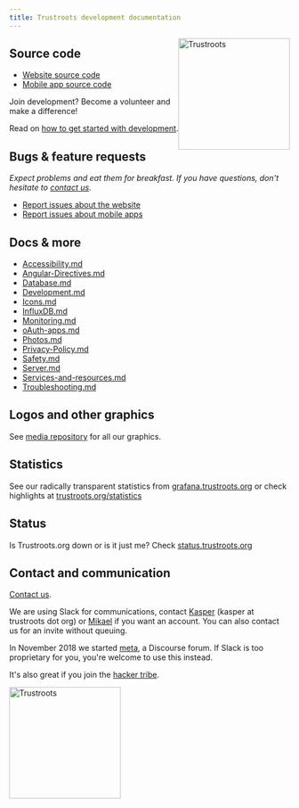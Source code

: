```yaml
---
title: Trustroots development documentation
---
```


<div style="float:right">
  <a href="https://www.trustroots.org/"><img width="200"
src="https://cdn.rawgit.com/Trustroots/trustroots/master/public/img/logo/color.svg"
alt="Trustroots"></a>
</div>

## Source code

- [Website source code](https://github.com/trustroots/trustroots)
- [Mobile app source code](https://github.com/trustroots/trustroots-expo-mobile)

Join development? Become a volunteer and make a difference!

Read on [how to get started with development](Development-Getting-Started.md).

## Bugs & feature requests

_Expect problems and eat them for breakfast. If you have questions,
don't hesitate to [contact us](https://www.trustroots.org/contact/)._

- [Report issues about the website](https://github.com/Trustroots/trustroots/issues)
- [Report issues about mobile apps](https://github.com/Trustroots/trustroots-expo-mobile/issues)

## Docs & more

- [Accessibility.md](Accessibility.md)
- [Angular-Directives.md](Angular-Directives.md)
- [Database.md](Database.md)
- [Development.md](Development.md)
- [Icons.md](Icons.md)
- [InfluxDB.md](InfluxDB.md)
- [Monitoring.md](Monitoring.md)
- [oAuth-apps.md](oAuth-apps.md)
- [Photos.md](Photos.md)
- [Privacy-Policy.md](Privacy-Policy.md)
- [Safety.md](Safety.md)
- [Server.md](Server.md)
- [Services-and-resources.md](Services-and-resources.md)
- [Troubleshooting.md](Troubleshooting.md)

## Logos and other graphics

See [media repository](https://github.com/trustroots/media) for all our graphics.

## Statistics

See our radically transparent statistics from
[grafana.trustroots.org](https://grafana.trustroots.org) or check
highlights at
[trustroots.org/statistics](https://www.trustroots.org/statistics)

## Status

Is Trustroots.org down or is it just me? Check
[status.trustroots.org](https://status.trustroots.org/)

## Contact and communication

[Contact us](https://www.trustroots.org/contact).

We are using Slack for communications, contact
[Kasper](https://www.trustroots.org/profile/guaka) (kasper at
trustroots dot org) or
[Mikael](https://www.trustroots.org/profile/mikael) if you want an
account. You can also contact us for an invite without queuing.

In November 2018 we started [meta](https://meta.trustroots.org/), a
Discourse forum. If Slack is too proprietary for you, you're welcome
to use this instead.

It's also great if you join the [hacker tribe](https://www.trustroots.org/tribes/hackers).

<a href="https://www.trustroots.org/"><img width="200" src="https://cdn.rawgit.com/Trustroots/trustroots/master/public/img/logo/color.svg" alt="Trustroots"></a>
